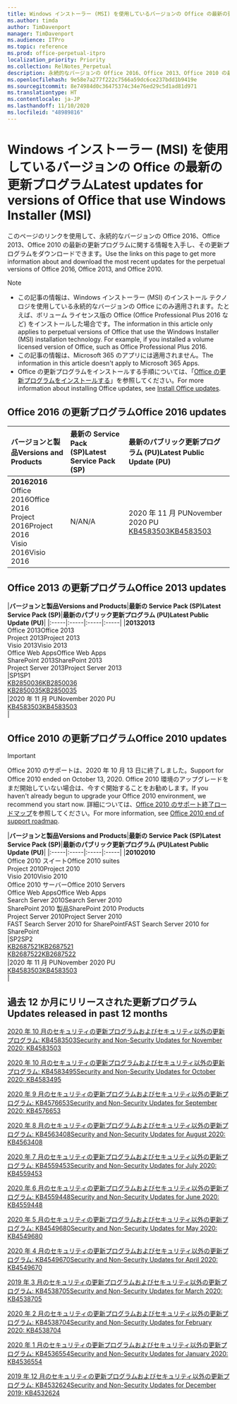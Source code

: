 ```yaml
---
title: Windows インストーラー (MSI) を使用しているバージョンの Office の最新の更新プログラム
ms.author: timda
author: TimDavenport
manager: TimDavenport
ms.audience: ITPro
ms.topic: reference
ms.prod: office-perpetual-itpro
localization_priority: Priority
ms.collection: RelNotes_Perpetual
description: 永続的なバージョンの Office 2016、Office 2013、Office 2010 の最新の更新プログラムの情報へのリンクを IT 技術者に提供します
ms.openlocfilehash: 9e58e7a277f222c7566a59dc6ce237bdd1b9419e
ms.sourcegitcommit: 8e74984d0c36475374c34e76ed29c5d1ad81d971
ms.translationtype: HT
ms.contentlocale: ja-JP
ms.lasthandoff: 11/10/2020
ms.locfileid: "48989816"
---
```

# <a name="latest-updates-for-versions-of-office-that-use-windows-installer-msi"></a><span data-ttu-id="46831-103">Windows インストーラー (MSI) を使用しているバージョンの Office の最新の更新プログラム</span><span class="sxs-lookup"><span data-stu-id="46831-103">Latest updates for versions of Office that use Windows Installer (MSI)</span></span>

<span data-ttu-id="46831-104">このページのリンクを使用して、永続的なバージョンの Office 2016、Office 2013、Office 2010 の最新の更新プログラムに関する情報を入手し、その更新プログラムをダウンロードできます。</span><span class="sxs-lookup"><span data-stu-id="46831-104">Use the links on this page to get more information about and download the most recent updates for the perpetual versions of Office 2016, Office 2013, and Office 2010.</span></span>
  
 
> [!NOTE]
> - <span data-ttu-id="46831-p101">この記事の情報は、Windows インストーラー (MSI) のインストール テクノロジを使用している永続的なバージョンの Office にのみ適用されます。たとえば、ボリューム ライセンス版の Office (Office Professional Plus 2016 など) をインストールした場合です。</span><span class="sxs-lookup"><span data-stu-id="46831-p101">The information in this article only applies to perpetual versions of Office that use the Windows Installer (MSI) installation technology. For example, if you installed a volume licensed version of Office, such as Office Professional Plus 2016.</span></span>
> - <span data-ttu-id="46831-107">この記事の情報は、Microsoft 365 のアプリには適用されません。</span><span class="sxs-lookup"><span data-stu-id="46831-107">The information in this article doesn't apply to Microsoft 365 Apps.</span></span>
> - <span data-ttu-id="46831-108">Office の更新プログラムをインストールする手順については、「[Office の更新プログラムをインストールする](https://support.office.com/article/2ab296f3-7f03-43a2-8e50-46de917611c5)」を参照してください。</span><span class="sxs-lookup"><span data-stu-id="46831-108">For more information about installing Office updates, see [Install Office updates](https://support.office.com/article/2ab296f3-7f03-43a2-8e50-46de917611c5).</span></span> 


## <a name="office-2016-updates"></a><span data-ttu-id="46831-109">Office 2016 の更新プログラム</span><span class="sxs-lookup"><span data-stu-id="46831-109">Office 2016 updates</span></span>

|<span data-ttu-id="46831-110">**バージョンと製品**</span><span class="sxs-lookup"><span data-stu-id="46831-110">**Versions and Products**</span></span>|<span data-ttu-id="46831-111">**最新の Service Pack (SP)**</span><span class="sxs-lookup"><span data-stu-id="46831-111">**Latest Service Pack (SP)**</span></span>|<span data-ttu-id="46831-112">**最新のパブリック更新プログラム (PU)**</span><span class="sxs-lookup"><span data-stu-id="46831-112">**Latest Public Update (PU)**</span></span>|
|:-----|:-----|:-----|
|<span data-ttu-id="46831-113">**2016**</span><span class="sxs-lookup"><span data-stu-id="46831-113">**2016**</span></span> <br/> <span data-ttu-id="46831-114">Office 2016</span><span class="sxs-lookup"><span data-stu-id="46831-114">Office 2016</span></span>  <br/> <span data-ttu-id="46831-115">Project 2016</span><span class="sxs-lookup"><span data-stu-id="46831-115">Project 2016</span></span>  <br/> <span data-ttu-id="46831-116">Visio 2016</span><span class="sxs-lookup"><span data-stu-id="46831-116">Visio 2016</span></span>  <br/> |<span data-ttu-id="46831-117">N/A</span><span class="sxs-lookup"><span data-stu-id="46831-117">N/A</span></span>  <br/> |<span data-ttu-id="46831-118">2020 年 11 月 PU</span><span class="sxs-lookup"><span data-stu-id="46831-118">November 2020 PU</span></span>  <br/> [<span data-ttu-id="46831-119">KB4583503</span><span class="sxs-lookup"><span data-stu-id="46831-119">KB4583503</span></span>](https://support.microsoft.com/help/4583503) <br/> |
   
## <a name="office-2013-updates"></a><span data-ttu-id="46831-120">Office 2013 の更新プログラム</span><span class="sxs-lookup"><span data-stu-id="46831-120">Office 2013 updates</span></span>

|<span data-ttu-id="46831-121">**バージョンと製品**</span><span class="sxs-lookup"><span data-stu-id="46831-121">**Versions and Products**</span></span>|<span data-ttu-id="46831-122">**最新の Service Pack (SP)**</span><span class="sxs-lookup"><span data-stu-id="46831-122">**Latest Service Pack (SP)**</span></span>|<span data-ttu-id="46831-123">**最新のパブリック更新プログラム (PU)**</span><span class="sxs-lookup"><span data-stu-id="46831-123">**Latest Public Update (PU)**</span></span>|
|:-----|:-----|:-----|:-----|
|<span data-ttu-id="46831-124">**2013**</span><span class="sxs-lookup"><span data-stu-id="46831-124">**2013**</span></span> <br/> <span data-ttu-id="46831-125">Office 2013</span><span class="sxs-lookup"><span data-stu-id="46831-125">Office 2013</span></span>  <br/> <span data-ttu-id="46831-126">Project 2013</span><span class="sxs-lookup"><span data-stu-id="46831-126">Project 2013</span></span>  <br/> <span data-ttu-id="46831-127">Visio 2013</span><span class="sxs-lookup"><span data-stu-id="46831-127">Visio 2013</span></span>  <br/> <span data-ttu-id="46831-128">Office Web Apps</span><span class="sxs-lookup"><span data-stu-id="46831-128">Office Web Apps</span></span>  <br/> <span data-ttu-id="46831-129">SharePoint 2013</span><span class="sxs-lookup"><span data-stu-id="46831-129">SharePoint 2013</span></span>  <br/> <span data-ttu-id="46831-130">Project Server 2013</span><span class="sxs-lookup"><span data-stu-id="46831-130">Project Server 2013</span></span>  <br/> |<span data-ttu-id="46831-131">SP1</span><span class="sxs-lookup"><span data-stu-id="46831-131">SP1</span></span> <br/> [<span data-ttu-id="46831-132">KB2850036</span><span class="sxs-lookup"><span data-stu-id="46831-132">KB2850036</span></span>](https://support.microsoft.com/kb/2850036) <br/>[<span data-ttu-id="46831-133">KB2850035</span><span class="sxs-lookup"><span data-stu-id="46831-133">KB2850035</span></span>](https://support.microsoft.com/kb/2850035) <br/> |<span data-ttu-id="46831-134">2020 年 11 月 PU</span><span class="sxs-lookup"><span data-stu-id="46831-134">November 2020 PU</span></span>  <br/> [<span data-ttu-id="46831-135">KB4583503</span><span class="sxs-lookup"><span data-stu-id="46831-135">KB4583503</span></span>](https://support.microsoft.com/help/4583503) <br/> |
   
## <a name="office-2010-updates"></a><span data-ttu-id="46831-136">Office 2010 の更新プログラム</span><span class="sxs-lookup"><span data-stu-id="46831-136">Office 2010 updates</span></span>
> [!IMPORTANT]
> <span data-ttu-id="46831-137">Office 2010 のサポートは、2020 年 10 月 13 日に終了しました。</span><span class="sxs-lookup"><span data-stu-id="46831-137">Support for Office 2010 ended on October 13, 2020.</span></span> <span data-ttu-id="46831-138">Office 2010 環境のアップグレードをまだ開始していない場合は、今すぐ開始することをお勧めします。</span><span class="sxs-lookup"><span data-stu-id="46831-138">If you haven't already begun to upgrade your Office 2010 environment, we recommend you start now.</span></span> <span data-ttu-id="46831-139">詳細については、[Office 2010 のサポート終了ロードマップ](https://docs.microsoft.com/DeployOffice/office-2010-end-support-roadmap)を参照してください。</span><span class="sxs-lookup"><span data-stu-id="46831-139">For more information, see [Office 2010 end of support roadmap](https://docs.microsoft.com/DeployOffice/office-2010-end-support-roadmap).</span></span> 

|<span data-ttu-id="46831-140">**バージョンと製品**</span><span class="sxs-lookup"><span data-stu-id="46831-140">**Versions and Products**</span></span>|<span data-ttu-id="46831-141">**最新の Service Pack (SP)**</span><span class="sxs-lookup"><span data-stu-id="46831-141">**Latest Service Pack (SP)**</span></span>|<span data-ttu-id="46831-142">**最新のパブリック更新プログラム (PU)**</span><span class="sxs-lookup"><span data-stu-id="46831-142">**Latest Public Update (PU)**</span></span>|
|:-----|:-----|:-----|:-----|
|<span data-ttu-id="46831-143">**2010**</span><span class="sxs-lookup"><span data-stu-id="46831-143">**2010**</span></span> <br/> <span data-ttu-id="46831-144">Office 2010 スイート</span><span class="sxs-lookup"><span data-stu-id="46831-144">Office 2010 suites</span></span>  <br/> <span data-ttu-id="46831-145">Project 2010</span><span class="sxs-lookup"><span data-stu-id="46831-145">Project 2010</span></span>  <br/> <span data-ttu-id="46831-146">Visio 2010</span><span class="sxs-lookup"><span data-stu-id="46831-146">Visio 2010</span></span>  <br/> <span data-ttu-id="46831-147">Office 2010 サーバー</span><span class="sxs-lookup"><span data-stu-id="46831-147">Office 2010 Servers</span></span>  <br/> <span data-ttu-id="46831-148">Office Web Apps</span><span class="sxs-lookup"><span data-stu-id="46831-148">Office Web Apps</span></span>  <br/> <span data-ttu-id="46831-149">Search Server 2010</span><span class="sxs-lookup"><span data-stu-id="46831-149">Search Server 2010</span></span>  <br/> <span data-ttu-id="46831-150">SharePoint 2010 製品</span><span class="sxs-lookup"><span data-stu-id="46831-150">SharePoint 2010 Products</span></span>  <br/> <span data-ttu-id="46831-151">Project Server 2010</span><span class="sxs-lookup"><span data-stu-id="46831-151">Project Server 2010</span></span>  <br/> <span data-ttu-id="46831-152">FAST Search Server 2010 for SharePoint</span><span class="sxs-lookup"><span data-stu-id="46831-152">FAST Search Server 2010 for SharePoint</span></span>  <br/> |<span data-ttu-id="46831-153">SP2</span><span class="sxs-lookup"><span data-stu-id="46831-153">SP2</span></span> <br/>[<span data-ttu-id="46831-154">KB2687521</span><span class="sxs-lookup"><span data-stu-id="46831-154">KB2687521</span></span>](https://support.microsoft.com/kb/2687521) <br/> [<span data-ttu-id="46831-155">KB2687522</span><span class="sxs-lookup"><span data-stu-id="46831-155">KB2687522</span></span>](https://support.microsoft.com/kb/2687522) <br/> |<span data-ttu-id="46831-156">2020 年 11 月 PU</span><span class="sxs-lookup"><span data-stu-id="46831-156">November 2020 PU</span></span>  <br/> [<span data-ttu-id="46831-157">KB4583503</span><span class="sxs-lookup"><span data-stu-id="46831-157">KB4583503</span></span>](https://support.microsoft.com/help/4583503) <br/> |
   

   
## <a name="updates-released-in-past-12-months"></a><span data-ttu-id="46831-158">過去 12 か月にリリースされた更新プログラム</span><span class="sxs-lookup"><span data-stu-id="46831-158">Updates released in past 12 months</span></span>
[<span data-ttu-id="46831-159">2020 年 10 月のセキュリティの更新プログラムおよびセキュリティ以外の更新プログラム: KB4583503</span><span class="sxs-lookup"><span data-stu-id="46831-159">Security and Non-Security Updates for November 2020: KB4583503</span></span>](https://support.microsoft.com/help/4583503)

[<span data-ttu-id="46831-160">2020 年 10 月のセキュリティの更新プログラムおよびセキュリティ以外の更新プログラム: KB4583495</span><span class="sxs-lookup"><span data-stu-id="46831-160">Security and Non-Security Updates for October 2020: KB4583495</span></span>](https://support.microsoft.com/help/4583495)

[<span data-ttu-id="46831-161">2020 年 9 月のセキュリティの更新プログラムおよびセキュリティ以外の更新プログラム: KB4576653</span><span class="sxs-lookup"><span data-stu-id="46831-161">Security and Non-Security Updates for September 2020: KB4576653</span></span>](https://support.microsoft.com/help/4576653)

[<span data-ttu-id="46831-162">2020 年 8 月のセキュリティの更新プログラムおよびセキュリティ以外の更新プログラム: KB4563408</span><span class="sxs-lookup"><span data-stu-id="46831-162">Security and Non-Security Updates for August 2020: KB4563408</span></span>](https://support.microsoft.com/help/4563408)

[<span data-ttu-id="46831-163">2020 年 7 月のセキュリティの更新プログラムおよびセキュリティ以外の更新プログラム: KB4559453</span><span class="sxs-lookup"><span data-stu-id="46831-163">Security and Non-Security Updates for July 2020: KB4559453</span></span>](https://support.microsoft.com/help/4559453)

[<span data-ttu-id="46831-164">2020 年 6 月のセキュリティの更新プログラムおよびセキュリティ以外の更新プログラム: KB4559448</span><span class="sxs-lookup"><span data-stu-id="46831-164">Security and Non-Security Updates for June 2020: KB4559448</span></span>](https://support.microsoft.com/help/4559448)

[<span data-ttu-id="46831-165">2020 年 5 月のセキュリティの更新プログラムおよびセキュリティ以外の更新プログラム: KB4549680</span><span class="sxs-lookup"><span data-stu-id="46831-165">Security and Non-Security Updates for May 2020: KB4549680</span></span>](https://support.microsoft.com/help/4549680)

[<span data-ttu-id="46831-166">2020 年 4 月のセキュリティの更新プログラムおよびセキュリティ以外の更新プログラム: KB4549670</span><span class="sxs-lookup"><span data-stu-id="46831-166">Security and Non-Security Updates for April 2020: KB4549670</span></span>](https://support.microsoft.com/help/4549670)

[<span data-ttu-id="46831-167">2019 年 3 月のセキュリティの更新プログラムおよびセキュリティ以外の更新プログラム: KB4538705</span><span class="sxs-lookup"><span data-stu-id="46831-167">Security and Non-Security Updates for March 2020: KB4538705</span></span>](https://support.microsoft.com/help/4538705)

[<span data-ttu-id="46831-168">2020 年 2 月のセキュリティの更新プログラムおよびセキュリティ以外の更新プログラム: KB4538704</span><span class="sxs-lookup"><span data-stu-id="46831-168">Security and Non-Security Updates for February 2020: KB4538704</span></span>](https://support.microsoft.com/help/4538704)

[<span data-ttu-id="46831-169">2020 年 1 月のセキュリティの更新プログラムおよびセキュリティ以外の更新プログラム: KB4536554</span><span class="sxs-lookup"><span data-stu-id="46831-169">Security and Non-Security Updates for January 2020: KB4536554</span></span>](https://support.microsoft.com/help/4536554)

[<span data-ttu-id="46831-170">2019 年 12 月のセキュリティの更新プログラムおよびセキュリティ以外の更新プログラム: KB4532624</span><span class="sxs-lookup"><span data-stu-id="46831-170">Security and Non-Security Updates for December 2019: KB4532624</span></span>](https://support.microsoft.com/help/4532624)
 




</br>